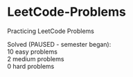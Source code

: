 # LeetCode-Problems
Practicing LeetCode Problems

Solved (PAUSED - semester began):<br/>
10 easy problems<br/>
2 medium problems<br/>
0 hard problems
